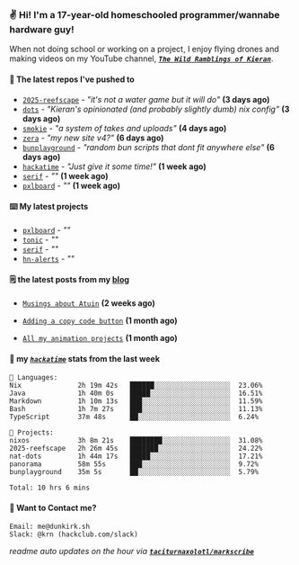 ### ✌️ Hi! I'm a 17-year-old homeschooled programmer/wannabe hardware guy!

When not doing school or working on a project, I enjoy flying drones and making videos on my YouTube channel, [**_`The Wild Ramblings of Kieran`_**](https://youtube.com/@kieran.rambles).

#### 👷 The latest repos I've pushed to

- [`2025-reefscape`](https://github.com/df1317/2025-reefscape) - _"it's not a water game but it will do"_ **(3 days ago)**
- [`dots`](https://github.com/taciturnaxolotl/dots) - _"Kieran's opinionated (and probably slightly dumb) nix config"_ **(3 days ago)**
- [`smokie`](https://github.com/taciturnaxolotl/smokie) - _"a system of takes and uploads"_ **(4 days ago)**
- [`zera`](https://github.com/taciturnaxolotl/zera) - _"my new site v4?"_ **(6 days ago)**
- [`bunplayground`](https://github.com/taciturnaxolotl/bunplayground) - _"random bun scripts that dont fit anywhere else"_ **(6 days ago)**
- [`hackatime`](https://github.com/hackclub/hackatime) - _"Just give it some time!"_ **(1 week ago)**
- [`serif`](https://github.com/taciturnaxolotl/serif) - _""_ **(1 week ago)**
- [`pxlboard`](https://github.com/taciturnaxolotl/pxlboard) - _""_ **(1 week ago)**

#### ⌨️ My latest projects

- [`pxlboard`](https://github.com/taciturnaxolotl/pxlboard) - _""_
- [`tonic`](https://github.com/taciturnaxolotl/tonic) - _""_
- [`serif`](https://github.com/taciturnaxolotl/serif) - _""_
- [`hn-alerts`](https://github.com/taciturnaxolotl/hn-alerts) - _""_

#### 🗒️ the latest posts from my [blog](https://dunkirk.sh)

- [`Musings about Atuin`](https://dunkirk.sh/blog/atuin/) **(2 weeks ago)**

- [`Adding a copy code button`](https://dunkirk.sh/blog/adding-a-copy-button/) **(1 month ago)**

- [`All my animation projects`](https://dunkirk.sh/blog/my-animations/) **(1 month ago)**



#### 📡 my [_`hackatime`_](https://waka.hackclub.com) stats from the last week

```text
💾 Languages:
Nix              2h 19m 42s   ██████░░░░░░░░░░░░░░░░░░░  23.06%
Java             1h 40m 0s    █████░░░░░░░░░░░░░░░░░░░░  16.51%
Markdown         1h 10m 13s   ███░░░░░░░░░░░░░░░░░░░░░░  11.59%
Bash             1h 7m 27s    ███░░░░░░░░░░░░░░░░░░░░░░  11.13%
TypeScript       37m 48s      ██░░░░░░░░░░░░░░░░░░░░░░░  6.24%

💼 Projects:
nixos            3h 8m 21s    ████████░░░░░░░░░░░░░░░░░  31.08%
2025-reefscape   2h 26m 45s   ███████░░░░░░░░░░░░░░░░░░  24.22%
nat-dots         1h 44m 17s   █████░░░░░░░░░░░░░░░░░░░░  17.21%
panorama         58m 55s      ███░░░░░░░░░░░░░░░░░░░░░░  9.72%
bunplayground    35m 5s       ██░░░░░░░░░░░░░░░░░░░░░░░  5.79%

Total: 10 hrs 6 mins
```

#### 📮 Want to Contact me?

```text
Email: me@dunkirk.sh
Slack: @krn (hackclub.com/slack)
```

_readme auto updates on the hour via [**`taciturnaxolotl/markscribe`**](https://github.com/taciturnaxolotl/markscribe)_
